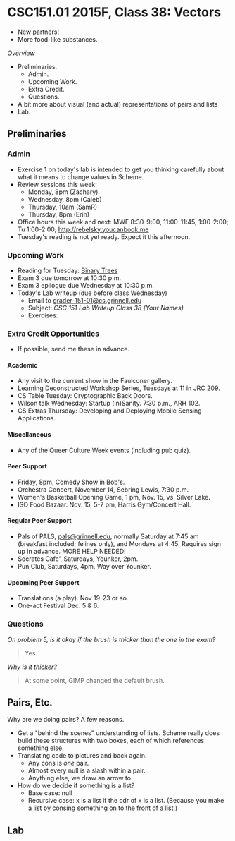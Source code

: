 CSC151.01 2015F, Class 38: Vectors
==================================

* New partners!
* More food-like substances.

_Overview_

* Preliminaries.
    * Admin.
    * Upcoming Work.
    * Extra Credit.
    * Questions.
* A bit more about visual (and actual) representations of pairs and lists
* Lab.

Preliminaries
-------------

### Admin

* Exercise 1 on today's lab is intended to get you thinking carefully about
  what it means to change values in Scheme.
* Review sessions this week:
    * Monday, 8pm (Zachary)
    * Wednesday, 8pm (Caleb)
    * Thursday, 10am (SamR)
    * Thursday, 8pm (Erin)
* Office hours this week and next: MWF 8:30-9:00, 11:00-11:45, 1:00-2:00;
  Tu 1:00-2:00;  http://rebelsky.youcanbook.me
* Tuesday's reading is not yet ready.  Expect it this afternoon.

### Upcoming Work

* Reading for Tuesday: 
  [Binary Trees](../readings/binary-trees-reading.html)
* Exam 3 due tomorrow at 10:30 p.m.
* Exam 3 epilogue due Wednesday at 10:30 p.m.
* Today's Lab writeup (due before class Wednesday)
    * Email to <grader-151-01@cs.grinnell.edu> 
    * Subject: _CSC 151 Lab Writeup Class 38 (Your Names)_
    * Exercises:

### Extra Credit Opportunities

* If possible, send me these in advance.

#### Academic

* Any visit to the current show in the Faulconer gallery.
* Learning Deconstructed Workshop Series, Tuesdays at 11 in JRC 209.
* CS Table Tuesday: Cryptographic Back Doors.
* Wilson talk Wednesday: Startup (in)Sanity.  7:30 p.m., ARH 102.
* CS Extras Thursday: Developing and Deploying Mobile Sensing Applications.

#### Miscellaneous

* Any of the Queer Culture Week events (including pub quiz).

#### Peer Support

* Friday, 8pm, Comedy Show in Bob's.
* Orchestra Concert, November 14, Sebring Lewis, 7:30 p.m.
* Women's Basketball Opening Game, 1 pm, Nov. 15, vs. Silver Lake.
* ISO Food Bazaar.  Nov. 15, 5-7 pm, Harris Gym/Concert Hall.

#### Regular Peer Support

* Pals of PALS, pals@grinnell.edu, normally Saturday at 7:45 am (breakfast
  included; felines only), and Mondays at 4:45.  Requires sign up in 
  advance.    MORE HELP NEEDED!
* Socrates Cafe', Saturdays, Younker, 2pm.
* Pun Club, Saturdays, 4pm, Way over Younker.

#### Upcoming Peer Support

* Translations (a play).  Nov 19-23 or so.
* One-act Festival Dec. 5 & 6.

### Questions

_On problem 5, is it okay if the brush is thicker than the one in the exam?_

> Yes.

_Why is it thicker?_

> At some point, GIMP changed the default brush.

Pairs, Etc.
-----------

Why are we doing pairs?  A few reasons.

* Get a "behind the scenes" understanding of lists.  Scheme really does
  build these structures with two boxes, each of which references 
  something else.
* Translating code to pictures and back again.
    * Any cons is *one* pair.
    * Almost every null is a slash within a pair.
    * Anything else, we draw an arrow to.
* How do we decide if something is a list?
    * Base case: null
    * Recursive case: x is a list if the cdr of x is a list.
      (Because you make a list by consing something on to the front of
       a list.)

Lab
---
